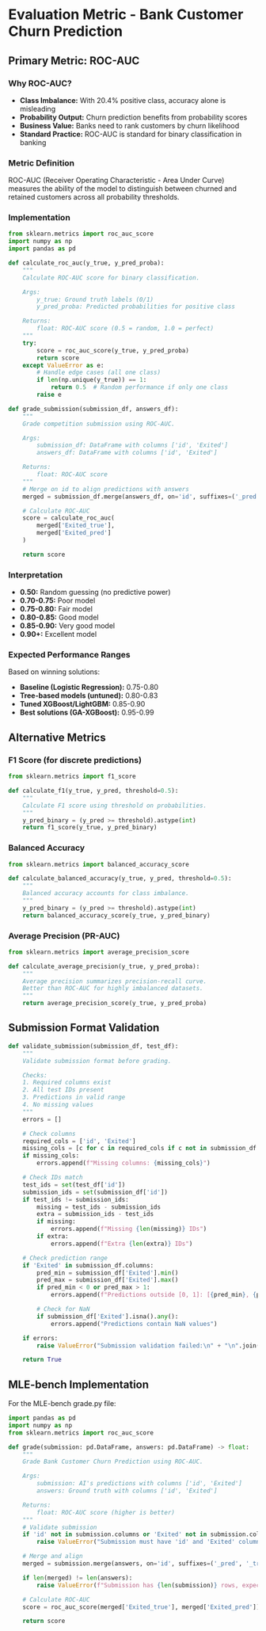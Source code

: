 # Evaluation Metric - Bank Customer Churn Prediction

## Primary Metric: ROC-AUC

### Why ROC-AUC?
- **Class Imbalance:** With 20.4% positive class, accuracy alone is misleading
- **Probability Output:** Churn prediction benefits from probability scores
- **Business Value:** Banks need to rank customers by churn likelihood
- **Standard Practice:** ROC-AUC is standard for binary classification in banking

### Metric Definition
ROC-AUC (Receiver Operating Characteristic - Area Under Curve) measures the ability of the model to distinguish between churned and retained customers across all probability thresholds.

### Implementation

```python
from sklearn.metrics import roc_auc_score
import numpy as np
import pandas as pd

def calculate_roc_auc(y_true, y_pred_proba):
    """
    Calculate ROC-AUC score for binary classification.

    Args:
        y_true: Ground truth labels (0/1)
        y_pred_proba: Predicted probabilities for positive class

    Returns:
        float: ROC-AUC score (0.5 = random, 1.0 = perfect)
    """
    try:
        score = roc_auc_score(y_true, y_pred_proba)
        return score
    except ValueError as e:
        # Handle edge cases (all one class)
        if len(np.unique(y_true)) == 1:
            return 0.5  # Random performance if only one class
        raise e

def grade_submission(submission_df, answers_df):
    """
    Grade competition submission using ROC-AUC.

    Args:
        submission_df: DataFrame with columns ['id', 'Exited']
        answers_df: DataFrame with columns ['id', 'Exited']

    Returns:
        float: ROC-AUC score
    """
    # Merge on id to align predictions with answers
    merged = submission_df.merge(answers_df, on='id', suffixes=('_pred', '_true'))

    # Calculate ROC-AUC
    score = calculate_roc_auc(
        merged['Exited_true'],
        merged['Exited_pred']
    )

    return score
```

### Interpretation
- **0.50:** Random guessing (no predictive power)
- **0.70-0.75:** Poor model
- **0.75-0.80:** Fair model
- **0.80-0.85:** Good model
- **0.85-0.90:** Very good model
- **0.90+:** Excellent model

### Expected Performance Ranges
Based on winning solutions:
- **Baseline (Logistic Regression):** 0.75-0.80
- **Tree-based models (untuned):** 0.80-0.83
- **Tuned XGBoost/LightGBM:** 0.85-0.90
- **Best solutions (GA-XGBoost):** 0.95-0.99

## Alternative Metrics

### F1 Score (for discrete predictions)
```python
from sklearn.metrics import f1_score

def calculate_f1(y_true, y_pred, threshold=0.5):
    """
    Calculate F1 score using threshold on probabilities.
    """
    y_pred_binary = (y_pred >= threshold).astype(int)
    return f1_score(y_true, y_pred_binary)
```

### Balanced Accuracy
```python
from sklearn.metrics import balanced_accuracy_score

def calculate_balanced_accuracy(y_true, y_pred, threshold=0.5):
    """
    Balanced accuracy accounts for class imbalance.
    """
    y_pred_binary = (y_pred >= threshold).astype(int)
    return balanced_accuracy_score(y_true, y_pred_binary)
```

### Average Precision (PR-AUC)
```python
from sklearn.metrics import average_precision_score

def calculate_average_precision(y_true, y_pred_proba):
    """
    Average precision summarizes precision-recall curve.
    Better than ROC-AUC for highly imbalanced datasets.
    """
    return average_precision_score(y_true, y_pred_proba)
```

## Submission Format Validation

```python
def validate_submission(submission_df, test_df):
    """
    Validate submission format before grading.

    Checks:
    1. Required columns exist
    2. All test IDs present
    3. Predictions in valid range
    4. No missing values
    """
    errors = []

    # Check columns
    required_cols = ['id', 'Exited']
    missing_cols = [c for c in required_cols if c not in submission_df.columns]
    if missing_cols:
        errors.append(f"Missing columns: {missing_cols}")

    # Check IDs match
    test_ids = set(test_df['id'])
    submission_ids = set(submission_df['id'])
    if test_ids != submission_ids:
        missing = test_ids - submission_ids
        extra = submission_ids - test_ids
        if missing:
            errors.append(f"Missing {len(missing)} IDs")
        if extra:
            errors.append(f"Extra {len(extra)} IDs")

    # Check prediction range
    if 'Exited' in submission_df.columns:
        pred_min = submission_df['Exited'].min()
        pred_max = submission_df['Exited'].max()
        if pred_min < 0 or pred_max > 1:
            errors.append(f"Predictions outside [0, 1]: [{pred_min}, {pred_max}]")

        # Check for NaN
        if submission_df['Exited'].isna().any():
            errors.append("Predictions contain NaN values")

    if errors:
        raise ValueError("Submission validation failed:\n" + "\n".join(errors))

    return True
```

## MLE-bench Implementation

For the MLE-bench grade.py file:

```python
import pandas as pd
import numpy as np
from sklearn.metrics import roc_auc_score

def grade(submission: pd.DataFrame, answers: pd.DataFrame) -> float:
    """
    Grade Bank Customer Churn Prediction using ROC-AUC.

    Args:
        submission: AI's predictions with columns ['id', 'Exited']
        answers: Ground truth with columns ['id', 'Exited']

    Returns:
        float: ROC-AUC score (higher is better)
    """
    # Validate submission
    if 'id' not in submission.columns or 'Exited' not in submission.columns:
        raise ValueError("Submission must have 'id' and 'Exited' columns")

    # Merge and align
    merged = submission.merge(answers, on='id', suffixes=('_pred', '_true'))

    if len(merged) != len(answers):
        raise ValueError(f"Submission has {len(submission)} rows, expected {len(answers)}")

    # Calculate ROC-AUC
    score = roc_auc_score(merged['Exited_true'], merged['Exited_pred'])

    return score
```